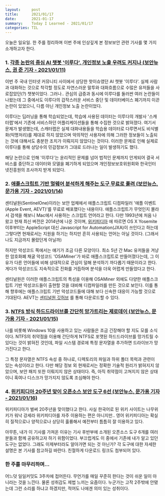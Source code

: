 ```yaml
---
layout:     post
title:      2021/01/17
date:       2021-01-17
summary:    Today I Learned - 2021/01/17
categories: TIL
---
```


오늘은 일요일. 한 주를 정리하며 이번 주에 인상깊게 본 정보보안 관련 기사를 몇 가지 소개하고자 한다.

### 1. [각종 논란의 중심 AI 챗봇 '이루다', 개인정보 노출 우려도 커지나 (보안뉴스, 권 준 기자 - 2021/01/11)](https://www.boannews.com/media/view.asp?idx=94049)

이번 주 국내 인터넷 커뮤니티 사이에서 상당한 핫이슈였던 AI 챗봇 '이루다'. 실제 사람과 대화하는 것으로 착각할 정도로 자연스러운 말투와 대화흐름으로 수많은 유저들을 사로잡았던(?) 챗봇이었다.
그러나.. 관심의 급증과 동시에 이루다를 둘러싼 여러 논란들이 나왔는데 그 중에서도 이루다의 갑작스러운 서비스 중단 및 데이터베이스 폐기까지 이끈 논란이 있었으니, 다름 아닌 개인정보 노출 논란이었다.

이루다는 딥러닝을 통해 학습되었는데, 학습에 사용된 데이터는 이루다의 개발사 '스캐터랩'에서 기존에 서비스하던 어플리케이션들을 통해 수집한 것으로 밝혀졌다. 여기서 문제가 발생했는데, 스캐터랩은 실제 대화내용들을 학습용 데이터로 다루면서도 비식별화(익명처리)를 제대로 하지 않았으며 악의적인 사용자에 의해 그러한 정보들이 노출되는 것에 대해서도 충분한 조치가 이뤄지지 않았다는 것이다. 이러한 문제로 인해 실제로 이루다를 통해 상당수의 민감정보가 그대로 드러나는 일이 발생하기도 했다.

해당 논란으로 인해 '이루다'는 윤리적인 문제를 넘어 법적인 문제까지 안게되어 결국 서비스를 중단하고 데이터와 모델을 폐기하게 되었으며 개인정보보호위원회와 한국인터넷진흥원의 조사까지 받게 되었다. 

### 2. [애플스크립트 기반 멀웨어 분석하게 해주는 도구 무료로 풀려 (보안뉴스, 문가용 기자 - 2021/01/14)](https://www.boannews.com/media/view.asp?idx=94159)

센티널원(SentinelOne)이라는 보안 업체에서 애플스크립트 디컴파일러 '애플 이벤트(Apple Event, AEVT)'를 무료로 배포했다는 내용이다. 애플스크립트가 무엇인지 몰라서 검색을 해보니 Mac에서 사용하는 스크립트 언어라고 한다. 다만 1993년에 처음 나왔고 현재 최신 버전은 2014년에 나온 것이며, [위키피디아](https://en.wikipedia.org/wiki/AppleScript) 에 따르면 OS X Yosemite 이후부터는 AppleScript 대신 Javascript for Automation(JXA)이 쓰인다고 하는데 그렇다면 현재로서는 지원을 하기는 하지만 흔히 사용되는 언어는 아닐 것이다. (그래서 나도 지금까지 몰랐던게 아닐까)

하지만 악성코드 쪽에서는 얘기가 조금 다른 모양이다. 최소 5년 간 Mac 유저들을 겨냥한 암호화폐 채굴 악성코드 'OSAMiner'가 바로 애플스크립트로 만들어졌다는데, 그 이유가 다른 언어들에 비해 상대적으로 관심이 덜해 분석하기 까다롭기 때문이라고 한다. 게다가 악성코드도 지속적으로 진화를 거듭하며 분석을 더욱 어렵게 만들었다고 한다.

센티널원은 이러한 애플스크립트의 특성을 이용해 OSAMiner 외에도 다양한 애플스크립트 기반 악성코드들이 출현할 것을 대비해 디컴파일러를 만든 것으로 보인다. 이를 통해 향후에는 애플스크립트 기반 악성코드들에 대해 보다 신속한 대응이 가능할 것으로 기대된다. AEVT는 [센티널원 깃허브](https://github.com/SentineLabs/aevt_decompile) 를 통해 다운로드할 수 있다. 
 
### 3. [NTFS 방식 하드드라이브를 간단히 망가트리는 제로데이 (보안뉴스, 문가용 기자 - 2021/01/15)](https://www.boannews.com/media/view.asp?idx=94191) 

나를 비롯해 Windows 10을 사용하고 있는 사람들은 조금 긴장해야 할 지도 모를 소식이다.
NTFS의 취약점을 이용해 간단하게 NTFS로 포맷된 하드드라이브를 망가트릴 수 있다는 것이 밝혀진 것인데, 파일 시스템 경로에 특정 문자열을 추가하면 드라이브가 망가진다고 한다.

그 특정 문자열은 NTFS 속성 중 하나로, 디렉토리의 파일과 하위 폴더 목럭과 관련이 있는 속성이라고 한다.
다만 해당 정보 외 현재로서는 정확한 기술적 원리가 밝혀지지 않았으며, 보안 패치 또한 이뤄지지 않은 상태이다. 즉, 아직 취약점이 고쳐지지 않은 상태이니 혹여나 디스크가 망가지지 않도록 조심해야 한다.

### 4. [위키피디아 20주년 맞이 오픈소스 보안 도구 6선 (보안뉴스, 문가용 기자 - 2021/01/16)](https://www.boannews.com/media/view.asp?idx=94203)

위키피디아가 벌써 20주년을 맞이했다고 한다. 사실 한국어로 된 위키 사이트는 나무위키가 워낙 강세라 위키피디아를 자주 이용하는 편은 아니지만.. 영어 위키피디아는 확실히 질적으로나 양적으로나 상당히 훌륭해서 예전부터 틈틈히 잘 이용하고 있다.

아무튼, 내가 이 기사를 가져온 이유는 기사 후반부에 소개된 오픈소스 도구 6개를 여러분들과 함께 공유하고자 하기 위함이었다. 부끄럽게도 이 중에서 기존에 내가 알고 있던 도구는 없었다. 그래도 이제부터라도 알아가면 되는 것 아닌가? 각 도구에 대한 자세한 설명은 본 기사를 참고하길 바란다. 친절하게 다운로드 링크도 첨부되어 있다.
 
### 한 주를 마무리하며...

어느덧 일일커밋도 3주차에 접어든다. 무언가를 매일 꾸준히 한다는 것이 쉬운 일이 아니라는 것을 느낀다.
물론 성취감도 제법 느끼는 요즘이다. 누군가는 고작 2주밖에 안됐는데 그런 소리를 하냐고 하겠지만, 적어도 나에겐 의미 있는 성취이다.
